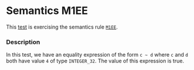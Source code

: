 # Semantics M1EE

This [test](.) is exercising the semantics rule [`M1EE`](../Readme.md).

### Description

In this test, we have an equality expression of the form `c ~ d` where `c` and `d` both have value `4` of type `INTEGER_32`. The value of this expression is true.
